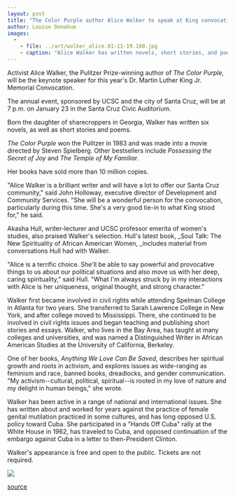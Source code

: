 ```yaml
---
layout: post
title: "The Color Purple author Alice Walker to speak at King convocation"
author: Louise Donahue
images:
  -
    - file: ../art/walker_alice.01-11-19.180.jpg
    - caption: "Alice Walker has written novels, short stories, and poems."
---
```


Activist Alice Walker, the Pulitzer Prize-winning author of _The Color Purple,_ will be the keynote speaker for this year's Dr. Martin Luther King Jr. Memorial Convocation.

The annual event, sponsored by UCSC and the city of Santa Cruz, will be at 7 p.m. on January 23 in the Santa Cruz Civic Auditorium.   
  
Born the daughter of sharecroppers in Georgia, Walker has written six novels, as well as short stories and poems.

_The Color Purple_ won the Pulitzer in 1983 and was made into a movie directed by Steven Spielberg. Other bestsellers include _Possessing the Secret of Joy_ and _The Temple of My Familiar._

Her books have sold more than 10 million copies.  
  
"Alice Walker is a brilliant writer and will have a lot to offer our Santa Cruz community," said John Holloway, executive director of Development and Community Services. "She will be a wonderful person for the convocation, particularly during this time. She's a very good tie-in to what King stood for," he said.   
  
Akasha Hull, writer-lecturer and UCSC professor emerita of women's studies, also praised Walker's selection. Hull's latest book, _Soul Talk: The New Spirituality of African American Women, _includes material from conversations Hull had with Walker.  
  
"Alice is a terrific choice. She'll be able to say powerful and provocative things to us about our political situations and also move us with her deep, caring spirituality," said Hull. "What I'm always struck by in my interactions with Alice is her uniqueness, original thought, and strong character."  
  
Walker first became involved in civil rights while attending Spelman College in Atlanta for two years. She transferred to Sarah Lawrence College in New York, and after college moved to Mississippi. There, she continued to be involved in civil rights issues and began teaching and publishing short stories and essays. Walker, who lives in the Bay Area, has taught at many colleges and universities, and was named a Distinguished Writer in African American Studies at the University of California, Berkeley.  
  
One of her books, _Anything We Love Can Be Saved,_ describes her spiritual growth and roots in activism, and explores issues as wide-ranging as feminism and race, banned books, dreadlocks, and gender communication. "My activism--cultural, political, spiritual--is rooted in my love of nature and my delight in human beings," she wrote.  
  
Walker has been active in a range of national and international issues. She has written about and worked for years against the practice of female genital mutilation practiced in some cultures, and has long opposed U.S. policy toward Cuba. She participated in a "Hands Off Cuba" rally at the White House in 1962, has traveled to Cuba, and opposed continuation of the embargo against Cuba in a letter to then-President Clinton.  
  
Walker's appearance is free and open to the public. Tickets are not required.  
  
  

![ ][1]

[1]: ../../images/trans.gif

[source](http://www1.ucsc.edu/currents/01-02/11-19/walker.html "Permalink to walker")
